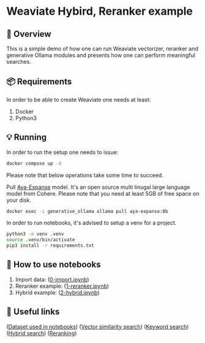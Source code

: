 # Weaviate Hybird, Reranker example

🎯 Overview
-----------

This is a simple demo of how one can run Weaviate vectorizer, reranker and generative Ollama modules and presents how one can perform meaningful searches.

📦 Requirements
----------------

In order to be able to create Weaviate one needs at least:

1. Docker
2. Python3

💡 Running
----------

In order to run the setup one needs to issue:

```sh
docker compose up -d
```

Please note that below operations take some time to succeed.

Pull [Aya-Expanse](https://huggingface.co/CohereForAI/aya-expanse-8b) model. It's an open source multi linugal large language model from Cohere. Please note that you need at least 5GB of free space on your disk.

```sh
docker exec -i generative_ollama ollama pull aya-expanse:8b
```

In order to run notebooks, it's advised to setup a venv for a project.

```sh
python3 -m venv .venv
source .venv/bin/activate
pip3 install -r requirements.txt
```

📖 How to use notebooks
----------

1. Import data: ([0-import.ipynb](./notebooks/0-import.ipynb))
2. Reranker example: ([1-reranker.ipynb](./notebooks/1-reranker.ipynb))
3. Hybrid example: ([2-hybrid.ipynb](./notebooks/2-hybrid.ipynb))

🔗 Useful links
----------

([Dataset used in notebooks](https://huggingface.co/datasets/neuralwork/arxiver))
([Vector similarity search](https://weaviate.io/developers/weaviate/search/similarity))
([Keyword search](https://weaviate.io/developers/weaviate/search/bm25))
([Hybrid search](https://weaviate.io/developers/weaviate/search/hybrid))
([Reranking](https://weaviate.io/developers/weaviate/search/rerank))
